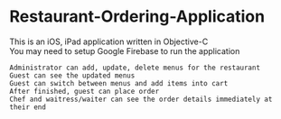 # Restaurant-Ordering-Application
This is an iOS, iPad application written in Objective-C<br />
You may need to setup Google Firebase to run the application
```````````````````````````
Administrator can add, update, delete menus for the restaurant
Guest can see the updated menus
Guest can switch between menus and add items into cart
After finished, guest can place order
Chef and waitress/waiter can see the order details immediately at their end
